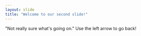```yaml
---
layout: slide
title: "Welcome to our second slide!"
---
```

"Not really sure what's going on."
Use the left arrow to go back!
